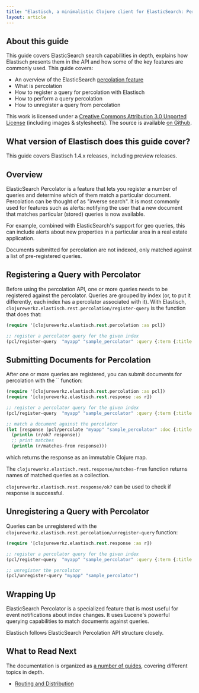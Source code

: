 ```yaml
---
title: "Elastisch, a minimalistic Clojure client for ElasticSearch: Percolation"
layout: article
---
```


## About this guide

This guide covers ElasticSearch search capabilities in depth, explains how Elastisch presents them in the API and how some of the key features are commonly used. This guide covers:

 * An overview of the ElasticSearch [percolation feature](http://www.elasticsearch.org/guide/en/elasticsearch/reference/current/search-percolate.html)
 * What is percolation
 * How to register a query for percolation with Elastisch
 * How to perform a query percolation
 * How to unregister a query from percolation

This work is licensed under a <a rel="license" href="http://creativecommons.org/licenses/by/3.0/">Creative Commons Attribution 3.0 Unported License</a> (including images & stylesheets). The source is available [on Github](https://github.com/clojurewerkz/elastisch.docs).



## What version of Elastisch does this guide cover?

This guide covers Elastisch 1.4.x releases, including preview releases.



## Overview

ElasticSearch Percolator is a feature that lets you register a number of queries and determine which of them match a particular document. Percolation can be thought of
as "inverse search". It is most commonly used for features such as alerts: notifying the user that a new document that matches particular (stored)
queries is now available.

For example, combined with ElasticSearch's support for geo queries, this can include alerts about new properties in a particular area
in a real estate application.

Documents submitted for percolation are not indexed, only matched against a list of pre-registered queries.


## Registering a Query with Percolator

Before using the percolation API, one or more queries needs to be registered against the percolator. Queries are grouped by index
(or, to put it differently, each index has a percolator associated with it). With Elastisch, `clojurewerkz.elastisch.rest.percolation/register-query`
is the function that does that:

``` clojure
(require '[clojurewerkz.elastisch.rest.percolation :as pcl])

;; register a percolator query for the given index
(pcl/register-query  "myapp" "sample_percolator" :query {:term {:title "search"}})
```


## Submitting Documents for Percolation

After one or more queries are registered, you can submit documents for percolation with the `` function:

``` clojure
(require '[clojurewerkz.elastisch.rest.percolation :as pcl])
(require '[clojurewerkz.elastisch.rest.response :as r])

;; register a percolator query for the given index
(pcl/register-query  "myapp" "sample_percolator" :query {:term {:title "search"}})

;; match a document against the percolator
(let [response (pcl/percolate "myapp" "sample_percolator" :doc {:title "You know, for search"})]
  (println (r/ok? response))
  ;; print matches
  (println (r/matches-from response)))
```

which returns the response as an immutable Clojure map.

The `clojurewerkz.elastisch.rest.response/matches-from` function returns names of matched queries
as a collection.

`clojurewerkz.elastisch.rest.response/ok?` can be used to check if response is successful.


## Unregistering a Query with Percolator

Queries can be unregistered with the `clojurewerkz.elastisch.rest.percolation/unregister-query` function:

``` clojure
(require '[clojurewerkz.elastisch.rest.response :as r])

;; register a percolator query for the given index
(pcl/register-query  "myapp" "sample_percolator" :query {:term {:title "search"}})

;; unregister the percolator
(pcl/unregister-query "myapp" "sample_percolator")
```


## Wrapping Up

ElasticSearch Percolator is a specialized feature that is most useful for event notifications about index changes. It uses Lucene's powerful querying capabilities
to match documents against queries.

Elastisch follows ElasticSearch Percolation API structure closely.


## What to Read Next

The documentation is organized as [a number of guides](/articles/guides.html), covering different topics in depth.

 * [Routing and Distribution](/articles/distribution.html)
